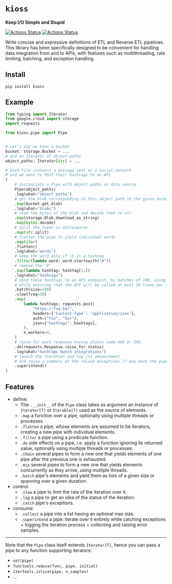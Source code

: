 # `kioss`
**Keep I/O Simple and Stupid**

[![Actions Status](https://github.com/bonnal-enzo/kioss/workflows/test/badge.svg)](https://github.com/bonnal-enzo/kioss/actions) [![Actions Status](https://github.com/bonnal-enzo/kioss/workflows/PyPI/badge.svg)](https://github.com/bonnal-enzo/kioss/actions)

Write concise and expressive definitions of ETL and Reverse ETL pipelines. This library has been specifically designed to be convenient for handling data integration from and to APIs, with features such as multithreading, rate limiting, batching, and exception handling.

## Install

`pip install kioss`

## Example

```python
from typing import Iterator
from google.cloud import storage
import requests

from kioss.pipe import Pipe


# Let's say we have a bucket
bucket: storage.Bucket = ...
# and an Iterator of object paths
object_paths: Iterator[str] = ...

# Each file contains a message sent on a social network
# and we want to POST their hashtags to an API
(
    # instanciate a Pipe with object paths as data source
    Pipe(object_paths)
    .log(what="object paths")
    # get the blob corresponding to this object path in the given bucket
    .map(bucket.get_blob)
    .log(what="blobs")
    # read the bytes of the blob and decode them to str
    .map(storage.Blob.download_as_string)
    .map(bytes.decode)
    # split the tweet on whitespaces.
    .map(str.split)
    # flatten the pipe to yield individual words
    .map(iter)
    .flatten()
    .log(what="words")
    # keep the word only if it is a hashtag
    .filter(lambda word: word.startswith("#"))
    # remove the '#'
    .map(lambda hashtag: hashtag[1:])
    .log(what="hashtags")
    # send these hashtags to an API endpoint, by batches of 100, using 4 threads,
    # while ensuring that the API will be called at most 30 times per second.
    .batch(size=100)
    .slow(freq=30)
    .map(
        lambda hashtags: requests.post(
            "https://foo.bar",
            headers={'Content-Type': 'application/json'},
            auth=("foo", "bar"),
            json={"hashtags": hashtags},
        ),
        n_workers=4,
    )
    # raise for each response having status code 4XX or 5XX.
    .do(requests.Response.raise_for_status)
    .log(what="hashtags batch integrations")
    # launch the iteration and log its advancement
    # and raise a summary of the raised exceptions if any once the pipe is exhausted.
    .superintend()
)
```

## Features
- define:
    - The `.__init__` of the `Pipe` class takes as argument an instance of `Iterator[T]` or `Iterable[T]` used as the source of elements.
    - `.map` a function over a pipe, optionally using multiple threads or processes.
    - `.flatten` a pipe, whose elements are assumed to be iterators, creating a new pipe with individual elements.
    - `.filter` a pipe using a predicate function.
    - `.do` side effects on a pipe, i.e. apply a function ignoring its returned value, optionally using multiple threads or processes.
    - `.chain` several pipes to form a new one that yields elements of one pipe after the previous one is exhausted.
    - `.mix` several pipes to form a new one that yields elements concurrently as they arrive, using multiple threads.
    - `.batch` pipe's elements and yield them as lists of a given size or spanning over a given duration.
- control:
    - `.slow` a pipe to limit the rate of the iteration over it.
    - `.log` a pipe to get an idea of the status of the iteration.
    - `.catch` pipe's exceptions.
- consume:
    - `.collect` a pipe into a list having an optional max size.
    - `.superintend` a pipe: iterate over it entirely while catching exceptions + logging the iteration process + collecting and raising error samples.
-----
Note that the `Pipe` class itself extends `Iterator[T]`, hence you can pass a pipe to any function supporting iterators:
- `set(pipe)`
- `functools.reduce(func, pipe, initial)`
- `itertools.islice(pipe, n_samples)`
- ...
  
